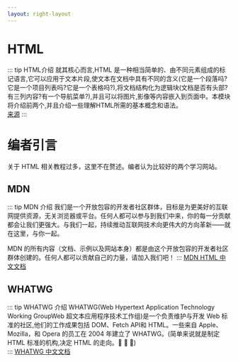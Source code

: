 ```yaml
---
layout: right-layout
---
```

# HTML
::: tip HTML介绍
就其核心而言,HTML 是一种相当简单的、由不同元素组成的标记语言,它可以应用于文本片段,使文本在文档中具有不同的含义(它是一个段落吗?它是一个项目列表吗?它是一个表格吗?),将文档结构化为逻辑块(文档是否有头部?有三列内容?有一个导航菜单?),并且可以将图片,影像等内容嵌入到页面中。本模块将介绍前两个,并且介绍一些理解HTML所需的基本概念和语法。  
[来源](https://developer.mozilla.org/zh-CN/docs/learn/HTML/Introduction_to_HTML)
:::

# 编者引言

关于 HTML 相关教程过多，这里不在赘述。编者认为比较好的两个学习网站。

## MDN
::: tip MDN 介绍
我们是一个开放包容的开发者社区群体，目标是为更美好的互联网提供资源，无关浏览器或平台。任何人都可以参与到我们中来，你的每一分贡献都会让我们更强大。与我们一起，持续推动互联网技术向更伟大的方向革新——就在这里，与你一起。

MDN 的所有内容（文档、示例以及网站本身）都是由这个开放包容的开发者社区群体创建的。任何人都可以贡献自己的力量，请加入我们吧！
:::
[MDN HTML 中文文档](https://developer.mozilla.org/zh-CN/docs/learn/HTML/Introduction_to_HTML)

## WHATWG
::: tip WHATWG 介绍
WHATWG(Web Hypertext Application Technology Working GroupWeb 超文本应用程序技术工作组)是一个负责维护与开发 Web 标准的社区,他们的工作成果包括 DOM、Fetch API和 HTML。一些来自 Apple、Mozilla，和 Opera 的员工在 2004 年建立了 WHATWG。(简单来说就是制定 HTML 标准的机构,决定 HTML 的走向。🎉 🎉 🎉)  
:::
[WHATWG 中文文档](https://whatwg-cn.github.io/html/)